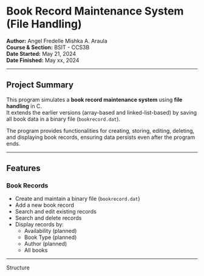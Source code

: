 # Book Record Maintenance System (File Handling)

**Author:** Angel Fredelle Mishka A. Araula  
**Course & Section:** BSIT - CCS3B  
**Date Started:** May 21, 2024  
**Date Finished:** May xx, 2024  

---

## Project Summary
This program simulates a **book record maintenance system** using **file handling** in C.  
It extends the earlier versions (array-based and linked-list-based) by saving all book data in a binary file (`bookrecord.dat`).  

The program provides functionalities for creating, storing, editing, deleting, and displaying book records, ensuring data persists even after the program ends.

---

## Features

### Book Records
- Create and maintain a binary file (`bookrecord.dat`)  
- Add a new book record  
- Search and edit existing records  
- Search and delete records  
- Display records by:
  - Availability (planned)  
  - Book Type (planned)  
  - Author (planned)  
  - All books  

---
Structure

